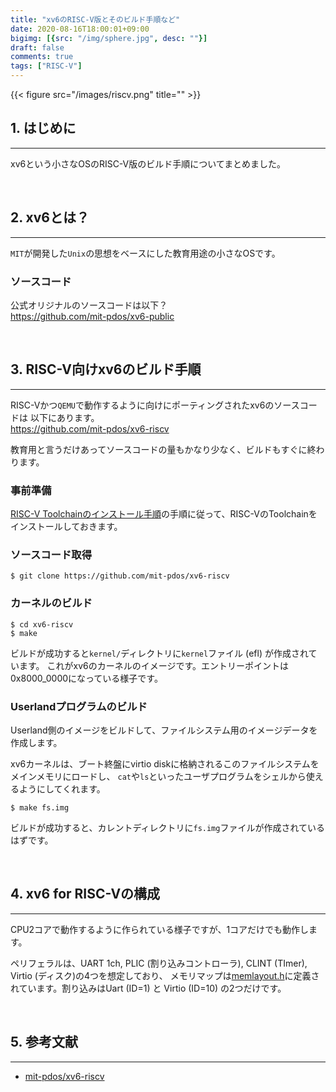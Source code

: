 ```yaml
---
title: "xv6のRISC-V版とそのビルド手順など"
date: 2020-08-16T18:00:01+09:00
bigimg: [{src: "/img/sphere.jpg", desc: ""}]
draft: false
comments: true
tags: ["RISC-V"]
---
```


{{< figure src="/images/riscv.png" title="" >}}

## 1. はじめに
------

xv6という小さなOSのRISC-V版のビルド手順についてまとめました。

<br>

## 2. xv6とは？
---------

`MIT`が開発した`Unix`の思想をベースにした教育用途の小さなOSです。

### ソースコード

公式オリジナルのソースコードは以下？  
https://github.com/mit-pdos/xv6-public

<br>

## 3. RISC-V向けxv6のビルド手順
---------

RISC-Vかつ`QEMU`で動作するように向けにポーティングされたxv6のソースコードは
以下にあります。  
https://github.com/mit-pdos/xv6-riscv

教育用と言うだけあってソースコードの量もかなり少なく、ビルドもすぐに終わります。

### 事前準備

[RISC-V Toolchainのインストール手順](https://kurun-pan.github.io/post/2020-08-16-riscv-toolchain/)の手順に従って、RISC-VのToolchainをインストールしておきます。

### ソースコード取得
```
$ git clone https://github.com/mit-pdos/xv6-riscv
```

### カーネルのビルド

```
$ cd xv6-riscv
$ make
```

ビルドが成功すると`kernel/`ディレクトリに`kernel`ファイル (efl) が作成されています。
これがxv6のカーネルのイメージです。エントリーポイントは0x8000_0000になっている様子です。

### Userlandプログラムのビルド

Userland側のイメージをビルドして、ファイルシステム用のイメージデータを作成します。

xv6カーネルは、ブート終盤にvirtio diskに格納されるこのファイルシステムをメインメモリにロードし、
`cat`や`ls`といったユーザプログラムをシェルから使えるようにしてくれます。

```
$ make fs.img
```

ビルドが成功すると、カレントディレクトリに`fs.img`ファイルが作成されているはずです。

<br>

## 4. xv6 for RISC-Vの構成

---------

CPU2コアで動作するように作られている様子ですが、1コアだけでも動作します。

ペリフェラルは、UART 1ch, PLIC (割り込みコントローラ), CLINT (TImer), Virtio (ディスク)の4つを想定しており、
メモリマップは[memlayout.h](https://github.com/mit-pdos/xv6-riscv/blob/riscv/kernel/memlayout.h)に定義されています。割り込みはUart (ID=1) と Virtio (ID=10) の2つだけです。

<br>

## 5. 参考文献

------

 - [mit-pdos/xv6-riscv](https://github.com/mit-pdos/xv6-riscv)

